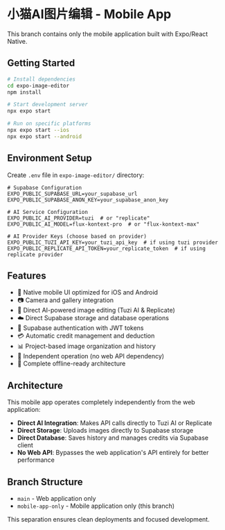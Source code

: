 # 小猫AI图片编辑 - Mobile App

This branch contains only the mobile application built with Expo/React Native.

## Getting Started

```bash
# Install dependencies
cd expo-image-editor
npm install

# Start development server
npx expo start

# Run on specific platforms
npx expo start --ios
npx expo start --android
```

## Environment Setup

Create `.env` file in `expo-image-editor/` directory:

```env
# Supabase Configuration
EXPO_PUBLIC_SUPABASE_URL=your_supabase_url
EXPO_PUBLIC_SUPABASE_ANON_KEY=your_supabase_anon_key

# AI Service Configuration
EXPO_PUBLIC_AI_PROVIDER=tuzi  # or "replicate"
EXPO_PUBLIC_AI_MODEL=flux-kontext-pro  # or "flux-kontext-max"

# AI Provider Keys (choose based on provider)
EXPO_PUBLIC_TUZI_API_KEY=your_tuzi_api_key  # if using tuzi provider
EXPO_PUBLIC_REPLICATE_API_TOKEN=your_replicate_token  # if using replicate provider
```

## Features

- 📱 Native mobile UI optimized for iOS and Android
- 📷 Camera and gallery integration
- 🎨 Direct AI-powered image editing (Tuzi AI & Replicate)
- ☁️ Direct Supabase storage and database operations
- 🔐 Supabase authentication with JWT tokens
- 💳 Automatic credit management and deduction
- 📊 Project-based image organization and history
- 🚀 Independent operation (no web API dependency)
- 📱 Complete offline-ready architecture

## Architecture

This mobile app operates completely independently from the web application:

- **Direct AI Integration**: Makes API calls directly to Tuzi AI or Replicate
- **Direct Storage**: Uploads images directly to Supabase storage
- **Direct Database**: Saves history and manages credits via Supabase client
- **No Web API**: Bypasses the web application's API entirely for better performance

## Branch Structure

- `main` - Web application only
- `mobile-app-only` - Mobile application only (this branch)

This separation ensures clean deployments and focused development.